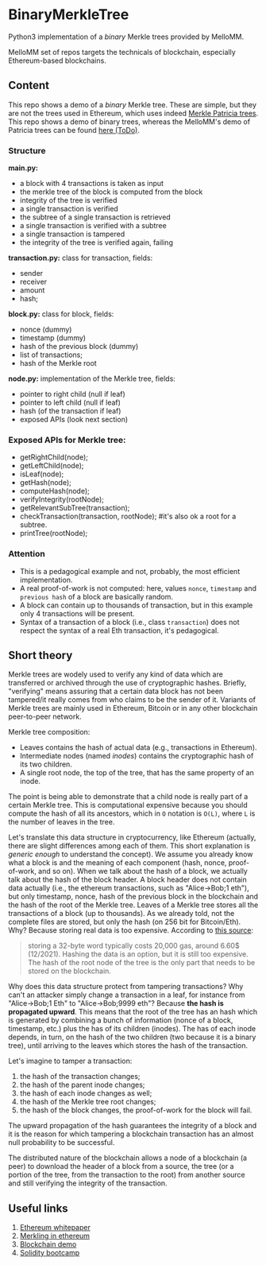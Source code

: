 # BinaryMerkleTree
Python3 implementation of a *binary* Merkle trees provided by MelloMM.

MelloMM set of repos targets the technicals of blockchain, especially Ethereum-based blockchains.

## Content
This repo shows a demo of a *binary* Merkle tree. These are simple, but they are not the trees used in Ethereum, which uses indeed [Merkle Patricia trees](https://blog.ethereum.org/2015/11/15/merkling-in-ethereum/). This repo shows a demo of binary trees, whereas the MelloMM's demo of Patricia trees can be found [here (ToDo)]().

### Structure
**main.py:**
* a block with 4 transactions is taken as input
* the merkle tree of the block is computed from the block
* integrity of the tree is verified
* a single transaction is verified
* the subtree of a single transaction is retrieved
* a single transaction is verified with a subtree
* a single transaction is tampered
* the integrity of the tree is verified again, failing

**transaction.py:** class for transaction, fields:
* sender
* receiver
* amount
* hash;

**block.py:** class for block, fields:
* nonce (dummy)
* timestamp (dummy)
* hash of the previous block (dummy)
* list of transactions;
* hash of the Merkle root

**node.py:** implementation of the Merkle tree, fields:
* pointer to right child (null if leaf)
* pointer to left child (null if leaf)
* hash (of the transaction if leaf)
* exposed APIs (look next section) 

### Exposed APIs for Merkle tree:
* getRightChild(node);
* getLeftChild(node);
* isLeaf(node);
* getHash(node);
* computeHash(node);
* verifyIntegrity(rootNode);
* getRelevantSubTree(transaction);
* checkTransaction(transaction, rootNode); #it's also ok a root for a subtree.
* printTree(rootNode);

### Attention
* This is a pedagogical example and not, probably, the most efficient implementation.
* A real proof-of-work is not computed: here, values `nonce`, `timestamp` and `previous hash` of a block are basically random.
* A block can contain up to thousands of transaction, but in this example only 4 transactions will be present.
* Syntax of a transaction of a block (i.e., class `transaction`) does not respect the syntax of a real Eth transaction, it's pedagogical.

## Short theory
Merkle trees are wodely used to verify any kind of data which are transferred or archived through the use of cryptographic hashes. Briefly, "verifying" means assuring that a certain data block has not been tampered/it really comes from who claims to be the sender of it. Variants of Merkle trees are mainly used in Ethereum, Bitcoin or in any other blockchain peer-to-peer network.

Merkle tree composition:
* Leaves contains the hash of actual data (e.g., transactions in Ethereum).
* Intermediate nodes (named _inodes_) contains the cryptographic hash of its two children.
* A single root node, the top of the tree, that has the same property of an inode.

The point is being able to demonstrate that a child node is really part of a certain Merkle tree. This is computational expensive because you should compute the hash of all its ancestors, which in `O` notation is `O(L)`, where `L` is the number of leaves in the tree.

Let's translate this data structure in cryptocurrency, like Ethereum (actually, there are slight differences among each of them. This short explanation is _generic enough_ to understand the concept). We assume you already know what a block is and the meaning of each component (hash, nonce, proof-of-work, and so on). When we talk about the hash of a block, we actually talk about the hash of the block header. A block header does not contain data actually (i.e., the ethereum transactions, such as "Alice->Bob;1 eth"), but only timestamp, nonce, hash of the previous block in the blockchain and the hash of the root of the Merkle tree. Leaves of a Merkle tree stores all the transactions of a block (up to thousands). As we already told, not the complete files are stored, but only the hash (on 256 bit for Bitcoin/Eth). Why? Because storing real data is too expensive. According to [this source](https://ethereum.org/en/developers/tutorials/merkle-proofs-for-offline-data-integrity/):
> storing a 32-byte word typically costs 20,000 gas, around 6.60$ (12/2021).
Hashing the data is an option, but it is still too expensive. The hash of the root node of the tree is the only part that needs to be stored on the blockchain.

Why does this data structure protect from tampering transactions? Why can't an attacker simply change a transaction in a leaf, for instance from "Alice->Bob;1 Eth" to "Alice->Bob;9999 eth"? Because **the hash is propagated upward**. This means that the root of the tree has an hash which is generated by combining a bunch of information (nonce of a block, timestamp, etc.) plus the has of its children (inodes). The has of each inode depends, in turn, on the hash of the two children (two because it is a binary tree), until arriving to the leaves which stores the hash of the transaction.

Let's imagine to tamper a transaction:
1. the hash of the transaction changes;
2. the hash of the parent inode changes;
3. the hash of each inode changes as well;
4. the hash of the Merkle tree root changes;
5. the hash of the block changes, the proof-of-work for the block will fail.

The upward propagation of the hash guarantees the integrity of a block and it is the reason for which tampering a blockchain transaction has an almost null probability to be successful.

The distributed nature of the blockchain allows a node of a blockchain (a peer) to download the header of a block from a source, the tree (or a portion of the tree, from the transaction to the root) from another source and still verifying the integrity of the transaction.

## Useful links
1. [Ethereum whitepaper](https://ethereum.org/en/whitepaper/)
2. [Merkling in ethereum](https://blog.ethereum.org/2015/11/15/merkling-in-ethereum/)
3. [Blockchain demo](https://andersbrownworth.com/blockchain/blockchain)
4. [Solidity bootcamp](https://www.youtube.com/watch?v=M576WGiDBdQ)
